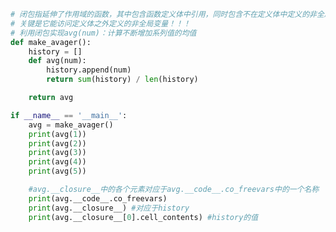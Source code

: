 
<BlogInfo id="1127" title="3.闭包" author="白日梦想猿" pv=0 read_times=0 pre_cost_time=0分28秒 category="函数装饰器和闭包" tag_list="['函数装饰器和闭包']" create_time="2022.03.11 20:39:03" update_time="2022.03.22 17:26:45" />

```python
# 闭包指延伸了作用域的函数，其中包含函数定义体中引用，同时包含不在定义体中定义的非全局变量。
# 关键是它能访问定义体之外定义的非全局变量！！！
# 利用闭包实现avg(num)：计算不断增加系列值的均值
def make_avager():
    history = []
    def avg(num):
        history.append(num)
        return sum(history) / len(history)

    return avg

if __name__ == '__main__':
    avg = make_avager()
    print(avg(1))
    print(avg(2))
    print(avg(3))
    print(avg(4))
    print(avg(5))

    #avg.__closure__中的各个元素对应于avg.__code__.co_freevars中的一个名称
    print(avg.__code__.co_freevars)
    print(avg.__closure__) #对应于history
    print(avg.__closure__[0].cell_contents) #history的值
```
